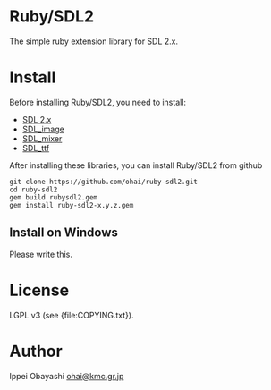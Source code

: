 # Ruby/SDL2

The simple ruby extension library for SDL 2.x.

# Install
Before installing Ruby/SDL2, you need to install:

* [SDL 2.x](http://www.libsdl.org/download-2.0.php)
* [SDL_image](https://www.libsdl.org/projects/SDL_image/)
* [SDL_mixer](https://www.libsdl.org/projects/SDL_mixer/)
* [SDL_ttf](https://www.libsdl.org/projects/SDL_ttf/)

After installing these libraries, you can install Ruby/SDL2
from github

    git clone https://github.com/ohai/ruby-sdl2.git
    cd ruby-sdl2
    gem build rubysdl2.gem
    gem install ruby-sdl2-x.y.z.gem
    
## Install on Windows
Please write this.

# License

LGPL v3 (see {file:COPYING.txt}).

# Author

Ippei Obayashi <ohai@kmc.gr.jp>
